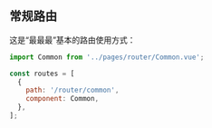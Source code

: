 ## 常规路由

这是“最最最”基本的路由使用方式：

```js
import Common from '../pages/router/Common.vue';

const routes = [
  {
    path: '/router/common',
    component: Common,
  },
];
```
